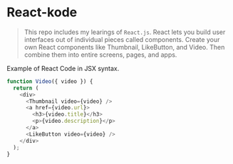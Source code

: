 # React-kode
> This repo includes my learings of ```React.js```.
React lets you build user interfaces out of individual pieces called components. Create your own React components like Thumbnail, LikeButton, and Video. Then combine them into entire screens, pages, and apps.

Example of React Code in JSX syntax.
```JavaScript
function Video({ video }) {
  return (
    <div>
      <Thumbnail video={video} />
      <a href={video.url}>
        <h3>{video.title}</h3>
        <p>{video.description}</p>
      </a>
      <LikeButton video={video} />
    </div>
  );
}
```
